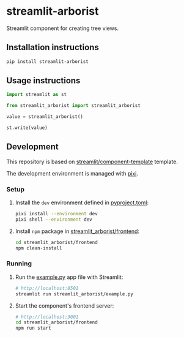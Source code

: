 # streamlit-arborist

Streamlit component for creating tree views.

## Installation instructions

```sh
pip install streamlit-arborist
```

## Usage instructions

```python
import streamlit as st

from streamlit_arborist import streamlit_arborist

value = streamlit_arborist()

st.write(value)
```

## Development

This repository is based on
[streamlit/component-template](https://github.com/streamlit/component-template) template.

The development environment is managed with [pixi](https://pixi.sh/latest/).

### Setup

1. Install the `dev` environment defined in [pyproject.toml](./pyproject.toml):

   ```sh
   pixi install --environment dev
   pixi shell --environment dev
   ```

2. Install `npm` package in [streamlit_arborist/frontend](./streamlit_arborist/frontend/):

   ```sh
   cd streamlit_arborist/frontend
   npm clean-install
   ```

### Running

1. Run the [example.py](./streamlit_arborist/example.py) app file with Streamlit:

   ```sh
   # http://localhost:8501
   streamlit run streamlit_arborist/example.py
   ```

2. Start the component's frontend server:

   ```sh
   # http://localhost:3001
   cd streamlit_arborist/frontend
   npm run start
   ```
